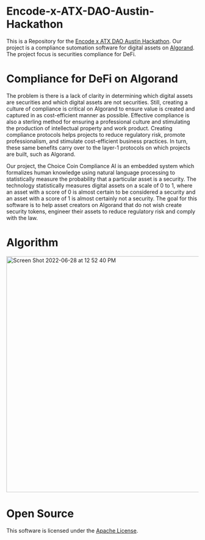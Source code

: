 # Encode-x-ATX-DAO-Austin-Hackathon
This is a Repository for the [Encode x ATX DAO Austin Hackathon](https://www.encode.club/austin-hackathon). Our project is a compliance sutomation software for digital assets on [Algorand](https://www.algorand.com/). The project focus is securities compliance for DeFi.

# Compliance for DeFi on Algorand

The problem is there is a lack of clarity in determining which digital assets are securities and which digital assets are not securities. Still, creating a culture of compliance is critical on Algorand to ensure value is created and captured in as cost-efficient manner as possible. Effective compliance is also a sterling method for ensuring a professional culture and stimulating the production of intellectual property and work product. Creating compliance protocols helps projects to reduce regulatory risk, promote professionalism, and stimulate cost-efficient business practices. In turn, these same benefits carry over to the layer-1 protocols on which projects are built, such as Algorand. 

Our project, the Choice Coin Compliance AI is an embedded system which formalizes human knowledge using natural language processing to statistically measure the probability that a particular asset is a security. The technology statistically measures digital assets on a scale of 0 to 1, where an asset with a score of 0 is almost certain to be considered a security and an asset with a score of 1 is almost certainly not a security. The goal for this software is to help asset creators on Algorand that do not wish create security tokens, engineer their assets to reduce regulatory risk and comply with the law. 

# Algorithm

<img width="618" alt="Screen Shot 2022-06-28 at 12 52 40 PM" src="https://user-images.githubusercontent.com/43055154/176272970-4aa2a6a8-e2ae-4918-b912-bd5bd227c5de.png">


# Open Source

This software is licensed under the [Apache License](https://github.com/Bhaney44/Encode-x-ATX-DAO-Austin-Hackathon/blob/main/LICENSE).
